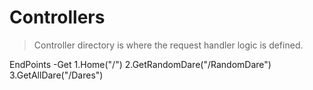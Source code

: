 # Controllers

> Controller directory is where the request handler logic is defined.

EndPoints
-Get
    1.Home("/")
    2.GetRandomDare("/RandomDare")
    3.GetAllDare("/Dares")


